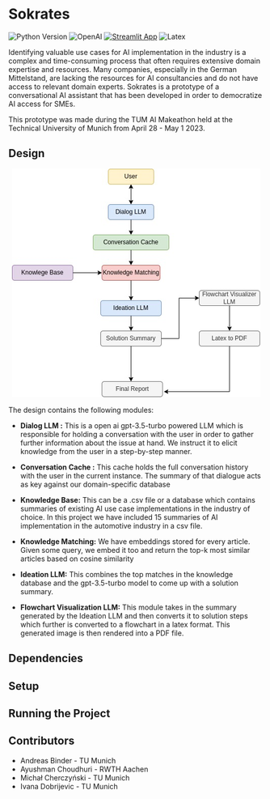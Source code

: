 
# Sokrates


![Python Version](https://img.shields.io/badge/python-3.9-blue)
![OpenAI](https://img.shields.io/badge/OpenAI-412991.svg?style=for-the-badge&logo=OpenAI&logoColor=white)
[![Streamlit App](https://static.streamlit.io/badges/streamlit_badge_black_white.svg)](URL_TO_YOUR_APP)
![Latex](https://img.shields.io/badge/LaTeX-008080.svg?style=for-the-badge&logo=LaTeX&logoColor=white)



Identifying valuable use cases for AI implementation in the industry is a complex and time-consuming process that often requires extensive domain expertise and resources. Many companies, especially in the German Mittelstand, are lacking the resources for AI consultancies and do not have access to relevant domain experts. Sokrates is a prototype of a conversational AI assistant that has been developed in order to democratize AI access for SMEs. 

This prototype was made during the TUM AI Makeathon held at the Technical University of Munich from April 28 - May 1 2023. 


## Design

<p align="center">
<img src="images/sokrates_design.jpg" alt="Sokrates Design">
</p>

The design contains the following modules: 

* **Dialog LLM :** This is a open ai gpt-3.5-turbo powered LLM which is responsible for holding a conversation with the user in order to gather further information about the issue at hand. We instruct it to  elicit knowledge from the user in a step-by-step manner.


*  **Conversation Cache :** This cache holds the full conversation history with the user in the current instance. The summary of that dialogue acts as key against our domain-specific database

* **Knowledge Base:** This can be a .csv file or a database which contains summaries of existing AI use case implementations in the industry of choice. In this project we have included 15 summaries of AI implementation in the automotive industry in a csv file. 

* **Knowledge Matching:** We have embeddings stored for every article. Given some query, we embed it too and return the top-k most similar articles based on cosine similarity

* **Ideation LLM:** This combines the top matches in the knowledge database and the gpt-3.5-turbo model to come up with a solution summary.

* **Flowchart Visualization LLM:** This module takes in the summary generated by the Ideation LLM and then converts it to solution steps which further is converted to a flowchart in a latex format. This generated image is then rendered into a PDF file. 
## Dependencies
## Setup
## Running the Project
## Contributors

* Andreas Binder - TU Munich
* Ayushman Choudhuri - RWTH Aachen
* Michał Cherczyński - TU Munich
* Ivana Dobrijevic - TU Munich
